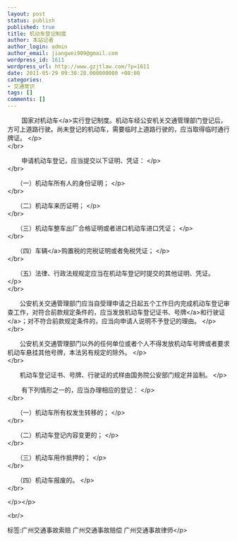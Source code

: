 ```yaml
---
layout: post
status: publish
published: true
title: 机动车登记制度
author: 本站记者
author_login: admin
author_email: jiangwei909@gmail.com
wordpress_id: 1611
wordpress_url: http://www.gzjtlaw.com/?p=1611
date: 2011-05-29 09:30:28.000000000 +08:00
categories:
- 交通常识
tags: []
comments: []
---
```

<p><p>　　 国家对<a>机动车<&#47;a>实行登记制度。机动车经公安机关交通管理部门登记后，方可上道路行驶。尚未登记的机动车，需要临时上道路行驶的，应当取得临时通行牌证。 <&#47;p><br><&#47;br><p>　　 申请机动车登记，应当提交以下证明、凭证： <&#47;p><br><&#47;br><p>　　（一）机动车所有人的身份证明； <&#47;p><br><&#47;br><p>　　（二）机动车来历证明； <&#47;p><br><&#47;br><p>　　（三）机动车整车出厂合格证明或者进口机动车进口凭证； <&#47;p><br><&#47;br><p>　　（四）<a>车辆<&#47;a>购置税的完税证明或者免税凭证； <&#47;p><br><&#47;br><p>　　（五）法律、行政法规规定应当在机动车登记时提交的其他证明、凭证。 <&#47;p><br><&#47;br><p>　　公安机关交通管理部门应当自受理申请之日起五个工作日内完成机动车登记审查工作，对符合前款规定条件的，应当发放机动车登记证书、<a>号牌<&#47;a>和<a>行驶证<&#47;a>；对不符合前款规定条件的，应当向申请人说明不予登记的理由。 <&#47;p><br><&#47;br><p>　　公安机关交通管理部门以外的任何单位或者个人不得发放机动车号牌或者要求机动车悬挂其他号牌，本法另有规定的除外。 <&#47;p><br><&#47;br><p>　　机动车登记证书、号牌、行驶证的式样由国务院公安部门规定并监制。 <&#47;p><p>　　 有下列情形之一的，应当办理相应的登记： <&#47;p><br><&#47;br><p>　　（一）机动车所有权发生转移的； <&#47;p><br><&#47;br><p>　　（二）机动车登记内容变更的； <&#47;p><br><&#47;br><p>　　（三）机动车用作抵押的； <&#47;p><br><&#47;br><p>　　（四）机动车报废的。 <&#47;p><br><&#47;br><p><&#47;p><&#47;p><br&#47;><p>标签:广州交通事故索赔 广州交通事故赔偿 广州交通事故律师<&#47;p>

